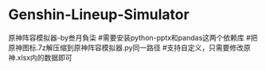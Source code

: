 # Genshin-Lineup-Simulator
原神阵容模拟器-by叁月負柒
#需要安装python-pptx和pandas这两个依赖库
#把原神图标.7z解压缩到原神阵容模拟器.py同一路径
#支持自定义，只需要修改原神.xlsx内的数据即可
